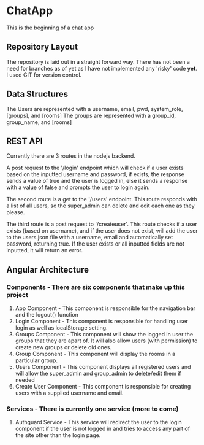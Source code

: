 # ChatApp

This is the beginning of a chat app

## Repository Layout

The repository is laid out in a straight forward way. There has not been a need for branches as of yet as I have not implemented any 'risky' code **yet**. I used GIT for version control. 

## Data Structures

The Users are represented with a username, email, pwd, system_role, [groups], and [rooms]
The groups are represented with a group_id, group_name, and [rooms]

## REST API

Currently there are 3 routes in the nodejs backend.

A post request to the '/login' endpoint which will check if a user exists based on the inputted username and password, if exists, the response sends a value of true and the user is logged in, else it sends a response with a value of false and prompts the user to login again.

The second route is a get to the '/users' endpoint. This route responds with a list of all users, so the super_admin can delete and edit each one as they please.

The third route is a post request to '/createuser'. This route checks if a user exists (based on username), and if the user does not exist, will add the user to the users.json file with a username, email and automatically set password, returning true. If the user exists or all inputted fields are not inputted, it will return an error.  

## Angular Architecture

### Components - There are six components that make up this project

1. App Component - This component is responsible for the navigation bar and the logout() function
2. Login Component - This component is responsible for handling user login as well as localStorage setting. 
3. Groups Component - This component will show the logged in user the groups that they are apart of. It will also allow users (with permission) to create new groups or delete old ones.
4. Group Component - This component will display the rooms in a particular group. 
5. Users Component - This component displays all registered users and will allow the super_admin and group_admin to delete/edit them if needed
6. Create User Component - This component is responsible for creating users with a supplied username and email.

### Services - There is currently one service (more to come)

1. Authguard Service - This service will redirect the user to the login component if the user is not logged in and tries to access any part of the site other than the login page. 
